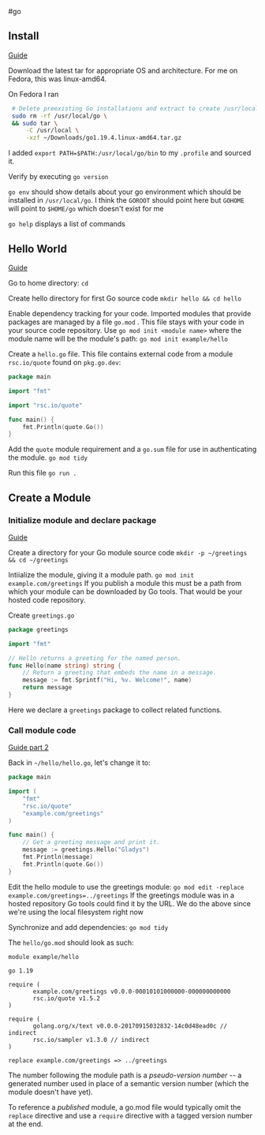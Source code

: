 #go

## Install
[Guide](https://go.dev/doc/install)

Download the latest tar for appropriate OS and architecture. For me on Fedora, this was linux-amd64.

On Fedora I ran

```zsh
 # Delete preexisting Go installations and extract to create /usr/local/go
 sudo rm -rf /usr/local/go \
 && sudo tar \
	 -C /usr/local \
	 -xzf ~/Downloads/go1.19.4.linux-amd64.tar.gz
```

I added `export PATH=$PATH:/usr/local/go/bin` to my `.profile` and sourced it.

Verify by executing `go version`

`go env` should show details about your go environment which should be installed in `/usr/local/go`. I think the `GOROOT` should point here but `GOHOME` will point to `$HOME/go` which doesn't exist for me

`go help` displays a list of commands

## Hello World
[Guide](https://go.dev/doc/tutorial/getting-started)

Go to home directory: 
`cd`

Create hello directory for first Go source code
`mkdir hello && cd hello`

Enable dependency tracking for your code. Imported modules that provide packages are managed by a file `go.mod` . This file stays with your code in your source code repository. Use `go mod init <module name>` where the module name will be the module's path:
`go mod init example/hello`

Create a `hello.go` file. This file contains external code from a module `rsc.io/quote` found on `pkg.go.dev`:

```go
package main

import "fmt"

import "rsc.io/quote"

func main() {
    fmt.Println(quote.Go())
}
```

Add the `quote` module requirement and a `go.sum` file for use in authenticating the module.
`go mod tidy`

Run this file
`go run .`

## Create a Module

### Initialize module and declare package
[Guide](https://go.dev/doc/tutorial/create-module)

Create a directory for your Go module source code
`mkdir -p ~/greetings && cd ~/greetings`

Intiialize the module, giving it a module path. 
`go mod init example.com/greetings`
If you publish a module this must be a path from which your module can be downloaded by Go tools. That would be your hosted code repository.

Create `greetings.go`
```go
package greetings

import "fmt"

// Hello returns a greeting for the named person.
func Hello(name string) string {
    // Return a greeting that embeds the name in a message.
    message := fmt.Sprintf("Hi, %v. Welcome!", name)
    return message
}
```
Here we declare a `greetings` package to collect related functions.

### Call module code
[Guide part 2](https://go.dev/doc/tutorial/call-module-code)

Back in `~/hello/hello.go`, let's change it to:
```go
package main

import (
    "fmt"
    "rsc.io/quote"
    "example.com/greetings"
)

func main() {
    // Get a greeting message and print it.
    message := greetings.Hello("Gladys")
    fmt.Println(message)
    fmt.Println(quote.Go())
}
```

Edit the hello module to use the greetings module:
`go mod edit -replace example.com/greetings=../greetings`
If the greetings module was in a hosted repository Go tools could find it by the URL. We do the above since we're using the local filesystem right now

Synchronize and add dependencies:
`go mod tidy`

The `hello/go.mod` should look as such:
```
module example/hello  
  
go 1.19  
  
require (  
       example.com/greetings v0.0.0-00010101000000-000000000000  
       rsc.io/quote v1.5.2  
)  
  
require (  
       golang.org/x/text v0.0.0-20170915032832-14c0d48ead0c // indirect  
       rsc.io/sampler v1.3.0 // indirect  
)  
  
replace example.com/greetings => ../greetings
```
The number following the module path is a _pseudo-version number_ -- a generated number used in place of a semantic version number (which the module doesn't have yet).

To reference a _published_ module, a go.mod file would typically omit the `replace` directive and use a `require` directive with a tagged version number at the end.